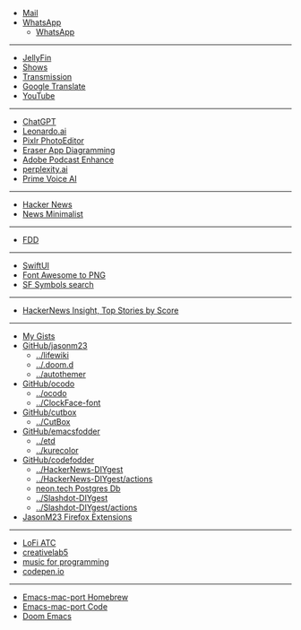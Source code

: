 - [Mail](https://mail.google.com/mail/u/0/#inbox)
- [WhatsApp](https://web.whatsapp.com/)
    - [WhatsApp](https://web.whatsapp.com/)
- - -
- [JellyFin](http://192.168.1.100:8096/web/index.html#!/home.html)
- [Shows](https://showrss.info/timeline)
- [Transmission](http://192.168.1.100:9091)
- [Google Translate](https://translate.google.com)
- [YouTube](https://youtube.com)
- - -
- [ChatGPT](https://chat.openai.com/)
- [Leonardo.ai](https://app.leonardo.ai/ai-generations)
- [Pixlr PhotoEditor](https://pixlr.com/e/)
- [Eraser App Diagramming](https://app.eraser.io)
- [Adobe Podcast Enhance](https://podcast.adobe.com/enhance)
- [perplexity.ai](https://www.perplexity.ai/)
- [Prime Voice AI](https://beta.elevenlabs.io/speech-synthesis)
- - -
- [Hacker News](https://news.ycombinator.com/)
- [News Minimalist](https://www.newsminimalist.com/)
- - -
- [FDD](http://www.featuredrivendevelopment.com/)
- - -
- [SwiftUI](https://developer.apple.com/documentation/swiftui/)
- [Font Awesome to PNG](https://fa2png.app/)
- [SF Symbols search](https://sfsymbols.com/)
- - - 
- [HackerNews Insight, Top Stories by Score](https://hackernews-insight.vercel.app/story-list-by-score)
- - -
- [My Gists](https://gist.github.com/jasonm23/)
- [GitHub/jasonm23](https://github.com/jasonm23)
    - [../lifewiki](https://github.com/jasonm23/lifewiki)
    - [../.doom.d](https://github.com/jasonm23/.doom.d)
    - [../autothemer](https://github.com/jasonm23/autothemer)
- [GitHub/ocodo](https://github.com/ocodo)
    - [../ocodo](https://github.com/ocodo/ocodo)
    - [../ClockFace-font](https://github.com/ocodo/clockFace-font)
- [GitHub/cutbox](https://github.com/cutbox)
    - [../CutBox](https://github.com/cutbox/CutBox)
- [GitHub/emacsfodder](https://github.com/emacsfodder)
    - [../etd](https://github.com/emacsfodder/etd)
    - [../kurecolor](https://github.com/emacsfodder/kurecolor)
- [GitHub/codefodder](https://github.com/codefodder)
    - [../HackerNews-DIYgest](https://github.com/codefodder/HackerNews-DIYgest)
    - [../HackerNews-DIYgest/actions](https://github.com/codefodder/HackerNews-DIYgest/actions/workflows/hacker-news-diygest-hourly-scrape.yml)
    - [neon.tech Postgres Db](https://neon.tech)
    - [../Slashdot-DIYgest](https://github.com/codefodder/Slashdot-DIYgest)
    - [../Slashdot-DIYgest/actions](https://github.com/codefodder/Slashdot-DIYgest/actions/workflows/slashdot-diygest-email.yml)
- [JasonM23 Firefox Extensions](https://addons.mozilla.org/en-GB/developers/addons)
- - -
- [LoFi ATC](https://www.lofiatc.com/)
- [creativelab5](https://creativelab5.com/)
- [music for programming](https://musicforprogramming.net/latest/)
- [codepen.io](https://codepen.io)
- - -
- [Emacs-mac-port Homebrew](https://github.com/railwaycat/homebrew-emacsmacport)
- [Emacs-mac-port Code](https://bitbucket.org/mituharu/emacs-mac/overview)
- [Doom Emacs](https://github.com/doomemacs/)


